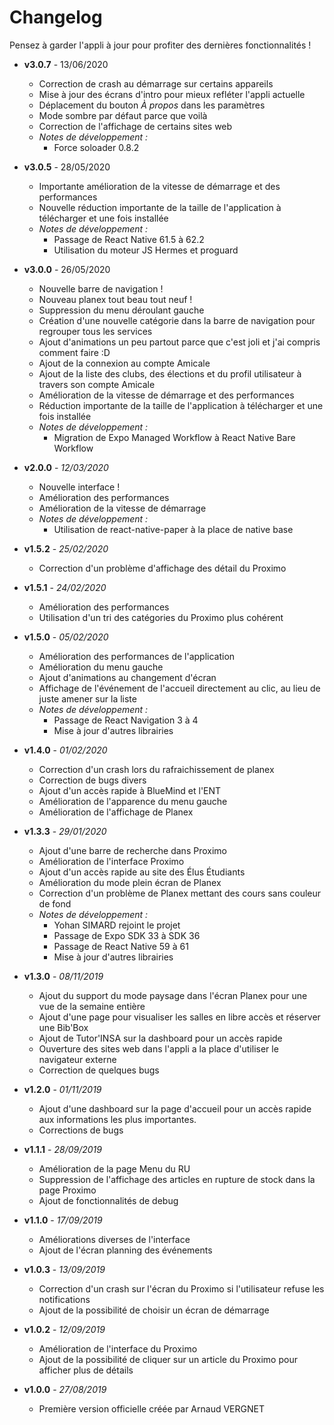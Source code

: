 # Changelog

Pensez à garder l'appli à jour pour profiter des dernières fonctionnalités !

 - **v3.0.7** - 13/06/2020
    - Correction de crash au démarrage sur certains appareils
    - Mise à jour des écrans d'intro pour mieux refléter l'appli actuelle
    - Déplacement du bouton *À propos* dans les paramètres
    - Mode sombre par défaut parce que voilà
    - Correction de l'affichage de certains sites web
    - _Notes de développement :_
        - Force soloader 0.8.2

 - **v3.0.5** - 28/05/2020
    - Importante amélioration de la vitesse de démarrage et des performances
    - Nouvelle réduction importante de la taille de l'application à télécharger et une fois installée
    - _Notes de développement :_
        - Passage de React Native 61.5 à 62.2
        - Utilisation du moteur JS Hermes et proguard

 - **v3.0.0** - 26/05/2020
    - Nouvelle barre de navigation !
    - Nouveau planex tout beau tout neuf !
    - Suppression du menu déroulant gauche
    - Création d'une nouvelle catégorie dans la barre de navigation pour regrouper tous les services
    - Ajout d'animations un peu partout parce que c'est joli et j'ai compris comment faire :D
    - Ajout de la connexion au compte Amicale
    - Ajout de la liste des clubs, des élections et du profil utilisateur à travers son compte Amicale
    - Amélioration de la vitesse de démarrage et des performances
    - Réduction importante de la taille de l'application à télécharger et une fois installée
    - _Notes de développement :_
        - Migration de Expo Managed Workflow à React Native Bare Workflow     

 - **v2.0.0** - _12/03/2020_
    - Nouvelle interface !
    - Amélioration des performances
    - Amélioration de la vitesse de démarrage
    - _Notes de développement :_
        - Utilisation de react-native-paper à la place de native base

 - **v1.5.2** - _25/02/2020_
    - Correction d'un problème d'affichage des détail du Proximo

 - **v1.5.1** - _24/02/2020_
    - Amélioration des performances
    - Utilisation d'un tri des catégories du Proximo plus cohérent

 - **v1.5.0** - _05/02/2020_
    - Amélioration des performances de l'application
    - Amélioration du menu gauche
    - Ajout d'animations au changement d'écran
    - Affichage de l'événement de l'accueil directement au clic, au lieu de juste amener sur la liste
    - _Notes de développement :_
        - Passage de React Navigation 3 à 4
        - Mise à jour d'autres librairies

 - **v1.4.0** - _01/02/2020_
    - Correction d'un crash lors du rafraichissement de planex
    - Correction de bugs divers
    - Ajout d'un accès rapide à BlueMind et l'ENT
    - Amélioration de l'apparence du menu gauche
    - Amélioration de l'affichage de Planex

 - **v1.3.3** - _29/01/2020_
    - Ajout d'une barre de recherche dans Proximo
    - Amélioration de l'interface Proximo
    - Ajout d'un accès rapide au site des Élus Étudiants
    - Amélioration du mode plein écran de Planex
    - Correction d'un problème de Planex mettant des cours sans couleur de fond
    - _Notes de développement :_
        - Yohan SIMARD rejoint le projet
        - Passage de Expo SDK 33 à SDK 36
        - Passage de React Native 59 à 61
        - Mise à jour d'autres librairies
        
 
 - **v1.3.0** - _08/11/2019_
    - Ajout du support du mode paysage dans l'écran Planex pour une vue de la semaine entière
    - Ajout d'une page pour visualiser les salles en libre accès et réserver une Bib'Box
    - Ajout de Tutor'INSA sur la dashboard pour un accès rapide
    - Ouverture des sites web dans l'appli a la place d'utiliser le navigateur externe
    - Correction de quelques bugs

 - **v1.2.0** - _01/11/2019_
    - Ajout d'une dashboard sur la page d'accueil pour un accès rapide aux informations les plus importantes.
    - Corrections de bugs

 - **v1.1.1** - _28/09/2019_
    - Amélioration de la page Menu du RU
    - Suppression de l'affichage des articles en rupture de stock dans la page Proximo
    - Ajout de fonctionnalités de debug
    
 - **v1.1.0** - _17/09/2019_
    - Améliorations diverses de l'interface
    - Ajout de l'écran planning des événements
    
 - **v1.0.3** - _13/09/2019_
    - Correction d'un crash sur l'écran du Proximo si l'utilisateur refuse les notifications
    - Ajout de la possibilité de choisir un écran de démarrage
    
 - **v1.0.2** - _12/09/2019_
    - Amélioration de l'interface du Proximo
    - Ajout de la possibilité de cliquer sur un  article du Proximo pour afficher plus de détails
    
 - **v1.0.0** - _27/08/2019_
    - Première version officielle créée par Arnaud VERGNET

